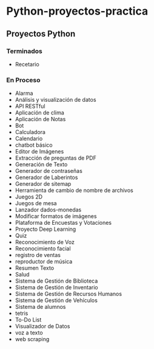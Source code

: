 # Python-proyectos-practica

## Proyectos Python
### Terminados

- Recetario

### En Proceso


- Alarma
- Análisis y visualización de datos
- API RESTful
- Aplicación de clima
- Aplicación de Notas
- Bot
- Calculadora
- Calendario
- chatbot básico
- Editor de Imágenes
- Extracción de preguntas de PDF
- Generación de Texto
- Generador de contraseñas
- Generador de Laberintos
- Generador de sitemap
- Herramienta de cambio de nombre de archivos
- Juegos 2D
- Juegos de mesa
- Lanzador dados-monedas
- Modificar formatos de imágenes
- Plataforma de Encuestas y Votaciones
- Proyecto Deep Learning
- Quiz
- Reconocimiento de Voz
- Reconocimiento facial
- registro de ventas
- reproductor de música
- Resumen Texto
- Salud
- Sistema de Gestión de Biblioteca
- Sistema de Gestión de Inventario
- Sistema de Gestión de Recursos Humanos
- Sistema de Gestión de Vehículos
- Sistema de alumnos
- tetris
- To-Do List
- Visualizador de Datos
- voz a texto
- web scraping
